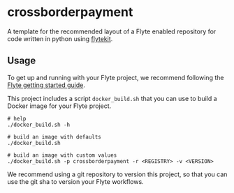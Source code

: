 # crossborderpayment

A template for the recommended layout of a Flyte enabled repository for code written in python using [flytekit](https://docs.flyte.org/projects/flytekit/en/latest/).

## Usage

To get up and running with your Flyte project, we recommend following the
[Flyte getting started guide](https://docs.flyte.org/en/latest/getting_started.html).

This project includes a script `docker_build.sh` that you can use to build a
Docker image for your Flyte project.

```
# help
./docker_build.sh -h

# build an image with defaults
./docker_build.sh

# build an image with custom values
./docker_build.sh -p crossborderpayment -r <REGISTRY> -v <VERSION>
```

We recommend using a git repository to version this project, so that you can
use the git sha to version your Flyte workflows.
